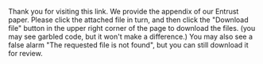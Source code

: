 Thank you for visiting this link. We provide the appendix of our Entrust paper. Please click the attached file in turn, and then click the "Download file" button in the upper right corner of the page to download the files. (you may see garbled code, but it won't make a difference.) You may also see a false alarm "The requested file is not found", but you can still download it for review.
